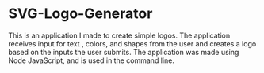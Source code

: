 # SVG-Logo-Generator
This is an application I made to create simple logos. The application receives input for text , colors, and shapes from the user and creates a logo based on the inputs the user submits. The application was made using Node JavaScript, and is used in the command line.
